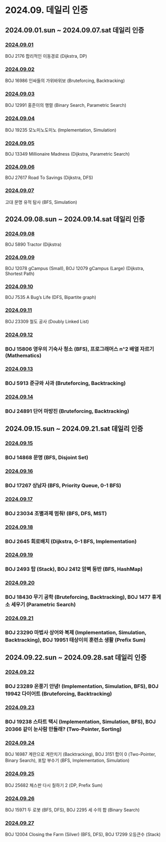 # 2024.09. 데일리 인증

## 2024.09.01.sun ~ 2024.09.07.sat 데일리 인증

### [2024.09.01](https://github.com/jwelyl/daily_certification/blob/main/2024/09/01/24_09_01_daily_certification.md)
BOJ 2176 합리적인 이동경로 (Dijkstra, DP)

### [2024.09.02](https://github.com/jwelyl/daily_certification/blob/main/2024/09/02/24_09_02_daily_certification.md)
BOJ 16986 인싸들의 가위바위보 (Bruteforcing, Backtracking)

### [2024.09.03](https://github.com/jwelyl/daily_certification/blob/main/2024/09/03/24_09_03_daily_certification.md)
BOJ 12991 홍준이의 행렬 (Binary Search, Parametric Search)

### [2024.09.04](https://github.com/jwelyl/daily_certification/blob/main/2024/09/04/24_09_04_daily_certification.md)
BOJ 19235 모노미노도미노 (Implementation, Simulation)

### [2024.09.05](https://github.com/jwelyl/daily_certification/blob/main/2024/09/05/24_09_05_daily_certification.md)
BOJ 13349 Millionaire Madness (Dijkstra, Parametric Search)

### [2024.09.06](https://github.com/jwelyl/daily_certification/blob/main/2024/09/06/24_09_06_daily_certification.md)
BOJ 27617 Road To Savings (Dijkstra, DFS)

### [2024.09.07](https://github.com/jwelyl/daily_certification/blob/main/2024/09/07/24_09_07_daily_certification.md)
고대 문명 유적 탐사 (BFS, Simulation)

## 2024.09.08.sun ~ 2024.09.14.sat 데일리 인증

### [2024.09.08](https://github.com/jwelyl/daily_certification/blob/main/2024/09/08/24_09_08_daily_certification.md)
BOJ 5890 Tractor (Dijkstra)

### [2024.09.09](https://github.com/jwelyl/daily_certification/blob/main/2024/09/09/24_09_09_daily_certification.md)
BOJ 12078 gCampus (Small), BOJ 12079 gCampus (Large) (Dijkstra, Shortest Path)

### [2024.09.10](https://github.com/jwelyl/daily_certification/blob/main/2024/09/10/24_09_10_daily_certification.md)
BOJ 7535 A Bug’s Life (DFS, Bipartite graph)

### [2024.09.11](https://github.com/jwelyl/daily_certification/blob/main/2024/09/11/24_09_11_daily_certification.md)
BOJ 23309 철도 공사 (Doubly Linked List)

### [2024.09.12](https://github.com/jwelyl/daily_certification/blob/main/2024/09/12/24_09_12_daily_certification.md)
### BOJ 15806 영우의 기숙사 청소 (BFS), 프로그래머스 n^2 배열 자르기 (Mathematics)

### [2024.09.13](https://github.com/jwelyl/daily_certification/blob/main/2024/09/13/24_09_13_daily_certification.md)
### BOJ 5913 준규와 사과 (Bruteforcing, Backtracking)

### [2024.09.14](https://github.com/jwelyl/daily_certification/blob/main/2024/09/14/24_09_14_daily_certification.md)
### BOJ 24891 단어 마방진 (Bruteforcing, Backtracking)

## 2024.09.15.sun ~ 2024.09.21.sat 데일리 인증

### [2024.09.15](https://github.com/jwelyl/daily_certification/blob/main/2024/09/15/24_09_15_daily_certification.md)
### BOJ 14868 문명 (BFS, Disjoint Set)

### [2024.09.16](https://github.com/jwelyl/daily_certification/blob/main/2024/09/16/24_09_16_daily_certification.md)
### BOJ 17267 상남자 (BFS, Priority Queue, 0-1 BFS)

### [2024.09.17](https://github.com/jwelyl/daily_certification/blob/main/2024/09/17/24_09_17_daily_certification.md)
### BOJ 23034 조별과제 멈춰! (BFS, DFS, MST)

### [2024.09.18](https://github.com/jwelyl/daily_certification/blob/main/2024/09/18/24_09_18_daily_certification.md)
### BOJ 2645 회로배치 (Dijkstra, 0-1 BFS, Implementation)

### [2024.09.19](https://github.com/jwelyl/daily_certification/blob/main/2024/09/19/24_09_19_daily_certification.md)
### BOJ 2493 탑 (Stack), BOJ 2412 암벽 등반 (BFS, HashMap)

### [2024.09.20](https://github.com/jwelyl/daily_certification/blob/main/2024/09/20/24_09_20_daily_certification.md)
### BOJ 18430 무기 공학 (Bruteforcing, Backtracking), BOJ 1477 휴게소 세우기 (Parametric Search)

### [2024.09.21](https://github.com/jwelyl/daily_certification/blob/main/2024/09/21/24_09_21_daily_certification.md)
### BOJ 23290 마법사 상어와 복제 (Implementation, Simulation, Backtracking), BOJ 19951 태상이의 훈련소 생활 (Prefix Sum)

## 2024.09.22.sun ~ 2024.09.28.sat 데일리 인증
### [2024.09.22](https://github.com/jwelyl/daily_certification/blob/main/2024/09/22/24_09_22_daily_certification.md)
### BOJ 23289 온풍기 안녕! (Implementation, Simulation, BFS), BOJ 19942 다이어트 (Bruteforcing, Backtracking)

### [2024.09.23](https://github.com/jwelyl/daily_certification/blob/main/2024/09/23/24_09_23_daily_certification.md)
### BOJ 19238 스타트 택시 (Implementation, Simulation, BFS), BOJ 20366 같이 눈사람 만들래? (Two-Pointer, Sorting)

### [2024.09.24](https://github.com/jwelyl/daily_certification/blob/main/2024/09/24/24_09_24_daily_certification.md)
BOJ 16987 계란으로 계란치기 (Backtracking), BOJ 3151 합이 0 (Two-Pointer, Binary Search), 포탑 부수기 (BFS, Implementation, Simulation)

### [2024.09.25](https://github.com/jwelyl/daily_certification/blob/main/2024/09/25/24_09_25_daily_certification.md)
BOJ 25682 체스판 다시 칠하기 2 (DP, Prefix Sum)

### [2024.09.26](https://github.com/jwelyl/daily_certification/blob/main/2024/09/26/24_09_26_daily_certification.md)
BOJ 15971 두 로봇 (BFS, DFS), BOJ 2295 세 수의 합 (Binary Search)

### [2024.09.27](https://github.com/jwelyl/daily_certification/blob/main/2024/09/27/24_09_27_daily_certification.md)
BOJ 12004 Closing the Farm (Silver) (BFS, DFS), BOJ 17299 오등큰수 (Stack)